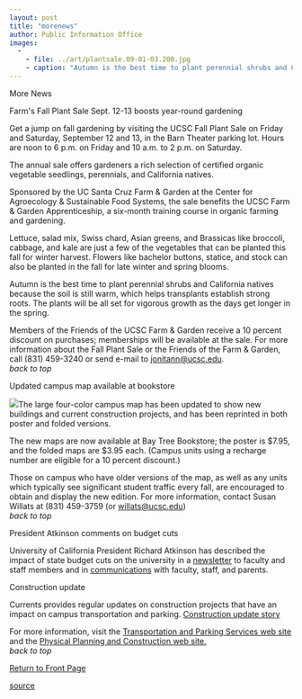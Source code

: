 ```yaml
---
layout: post
title: "morenews"
author: Public Information Office
images:
  -
    - file: ../art/plantsale.09-01-03.200.jpg
    - caption: "Autumn is the best time to plant perennial shrubs and California native plants. Photo: Marci Krass"
---
```


More News

Farm's Fall Plant Sale Sept. 12-13 boosts year-round gardening

Get a jump on fall gardening by visiting the UCSC Fall Plant Sale on Friday and Saturday, September 12 and 13, in the Barn Theater parking lot. Hours are noon to 6 p.m. on Friday and 10 a.m. to 2 p.m. on Saturday.  

The annual sale offers gardeners a rich selection of certified organic vegetable seedlings, perennials, and California natives.

Sponsored by the UC Santa Cruz Farm & Garden at the Center for Agroecology & Sustainable Food Systems, the sale benefits the UCSC Farm & Garden Apprenticeship, a six-month training course in organic farming and gardening.   

Lettuce, salad mix, Swiss chard, Asian greens, and Brassicas like broccoli, cabbage, and kale are just a few of the vegetables that can be planted this fall for winter harvest. Flowers like bachelor buttons, statice, and stock can also be planted in the fall for late winter and spring blooms.  

Autumn is the best time to plant perennial shrubs and California natives because the soil is still warm, which helps transplants establish strong roots. The plants will be all set for vigorous growth as the days get longer in the spring.  

Members of the Friends of the UCSC Farm & Garden receive a 10 percent discount on purchases; memberships will be available at the sale. For more information about the Fall Plant Sale or the Friends of the Farm & Garden, call (831) 459-3240 or send e-mail to jonitann@ucsc.edu.  
_back to top_

Updated campus map available at bookstore

![][1]The large four-color campus map has been updated to show new buildings and current construction projects, and has been reprinted in both poster and folded versions.

The new maps are now available at Bay Tree Bookstore; the poster is $7.95, and the folded maps are $3.95 each. (Campus units using a recharge number are eligible for a 10 percent discount.)  

Those on campus who have older versions of the map, as well as any units which typically see significant student traffic every fall, are encouraged to obtain and display the new edition. For more information, contact Susan Willats at (831) 459-3759 (or [willats@ucsc.edu][2])  
_back to top_

President Atkinson comments on budget cuts

University of California President Richard Atkinson has described the impact of state budget cuts on the university in a [newsletter][3] to faculty and staff members and in [communications][3] with faculty, staff, and parents.

Construction update

Currents provides regular updates on construction projects that have an impact on campus transportation and parking. [Construction update story][4]

For more information, visit the [Transportation and Parking Services web site][5] and the [Physical Planning and Construction web site.  
][6]_back to top_

  

[Return to Front Page][7]  

[1]: ../art/map.03-09-01.180.jpg
[2]: mailto:willats@ucsc.edu
[3]: http://www.ucsc.edu/news_events/budget_impact/
[4]: http://www.ucsc.edu/about/construction_plans.html
[5]: http://www2.ucsc.edu/taps/
[6]: http://www2.ucsc.edu/ppc/
[7]: http://currents.ucsc.edu/

[source](http://www1.ucsc.edu/currents/03-04/09-01/morenews.html "Permalink to morenews")
